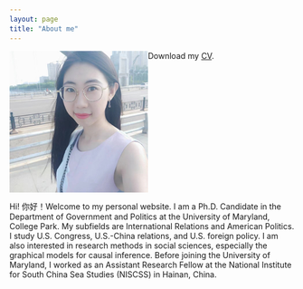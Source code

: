 ```yaml
---
layout: page
title: "About me"
---
```


<img align="left" width="245" height="250" src="photo.jpg" padding="15px"> 

<div style="float: right">
  
Hi! 你好！Welcome to my personal website. I am a Ph.D. Candidate in the Department of Government and Politics at the University of Maryland, College Park. My subfields are International Relations and American Politics. I study U.S. Congress, U.S.-China relations, and U.S. foreign policy. I am also interested in research methods in social sciences, especially the graphical models for causal inference. Before joining the University of Maryland, I worked as an Assistant Research Fellow at the National Institute for South China Sea Studies (NISCSS) in Hainan, China.  
  
</div>

Download my [CV](https://guanw921.github.io/guanwang.pdf).



